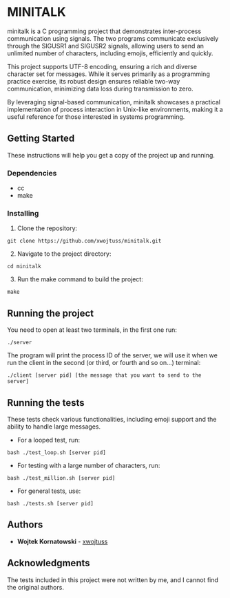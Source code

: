 # MINITALK

minitalk is a C programming project that demonstrates inter-process communication using signals. The two programs communicate exclusively through the SIGUSR1 and SIGUSR2 signals, allowing users to send an unlimited number of characters, including emojis, efficiently and quickly.

This project supports UTF-8 encoding, ensuring a rich and diverse character set for messages. While it serves primarily as a programming practice exercise, its robust design ensures reliable two-way communication, minimizing data loss during transmission to zero.

By leveraging signal-based communication, minitalk showcases a practical implementation of process interaction in Unix-like environments, making it a useful reference for those interested in systems programming.

## Getting Started

These instructions will help you get a copy of the project up and running.

### Dependencies

- cc
- make

### Installing

1. Clone the repository:
```
git clone https://github.com/xwojtuss/minitalk.git
```

2. Navigate to the project directory:
```
cd minitalk
```

3. Run the make command to build the project:
```
make
```

## Running the project

You need to open at least two terminals, in the first one run:
```
./server
```
The program will print the process ID of the server, we will use it when we run the client in the second (or third, or fourth and so on...) terminal:
```
./client [server pid] [the message that you want to send to the server]
```


## Running the tests

These tests check various functionalities, including emoji support and the ability to handle large messages.

- For a looped test, run:

```
bash ./test_loop.sh [server pid]
```
- For testing with a large number of characters, run:

```
bash ./test_million.sh [server pid]
```
- For general tests, use:

```
bash ./tests.sh [server pid]
```

## Authors

* **Wojtek Kornatowski** - [xwojtuss](https://github.com/xwojtuss)

## Acknowledgments

The tests included in this project were not written by me, and I cannot find the original authors.
